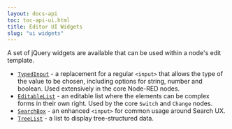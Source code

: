 ```yaml
---
layout: docs-api
toc: toc-api-ui.html
title: Editor UI Widgets
slug: "ui widgets"
---
```


A set of jQuery widgets are available that can be used within a node's edit template.

  - [`TypedInput`](typedInput) - a replacement for a regular `<input>` that allows
    the type of the value to be chosen, including options for string, number and boolean.
    Used extensively in the core Node-RED nodes.
  - [`EditableList`](editableList) - an editable list where the elements can be complex
    forms in their own right. Used by the core `Switch` and `Change` nodes.
  - [`SearchBox`](searchBox) - an enhanced `<input>` for common usage around Search UX.
  - [`TreeList`](treeList) - a list to display tree-structured data.
